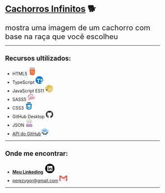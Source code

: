 # [**Cachorros Infinitos**](https://ygorperez.github.io/cachorros-infinitos/) 🐕
 <font size="5">mostra uma imagem de um cachorro com base na raça que você escolheu</font> 


---
## Recursos ultilizados:
* HTML5  <img src="cachorros-infinitos/Imagens/html.png" width = 25px height = 25px>
* TypeScript <img src="cachorros-infinitos/Imagens/typescript.png" width = 25px height = 25px>
* JavaScript ES11 <img src="cachorros-infinitos/Imagens/javascript.png" width = 25px height = 25px>
* SASS5 <img src="cachorros-infinitos/Imagens/sass.png" width = 25px height = 25px>
* CSS3 <img src="cachorros-infinitos/Imagens/css.png" width = 25px height = 25px>
* GitHub Desktop <img src="cachorros-infinitos/Imagens/github-mark.png" width = 25px height = 25px>
* JSON <img src="cachorros-infinitos/Imagens/json.png" width = 25px height = 25px>
* [API do GitHub](https://dog.ceo/dog-api/)<a href="https://dog.ceo/dog-api/"><img src="cachorros-infinitos/Imagens/api.png" width = 25px height = 25px></a>
---
## Onde me encontrar:
* <a href="https://www.linkedin.com/in/ygor-perez-de-oliveira/"><strong>Meu Linkeding</strong></a> <a href="https://www.linkedin.com/in/ygor-perez-de-oliveira/"><img src="cachorros-infinitos/Imagens/linkedin-icon.png" width = 35px height = 35px></a>
* perezygor@gmail.com <img src="cachorros-infinitos/Imagens/gmail.png" width = 25px height = 25px>
***